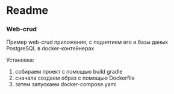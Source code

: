 # Readme

### Web-crud

Пример web-crud приложения, с поднятием его и базы даных PostgreSQL в docker-контейнерах

Установка:
1) собираем проект с помощью build gradle
2) сначала создаем образ с помощью Dockerfile
3) затем запускаем docker-compose.yaml
